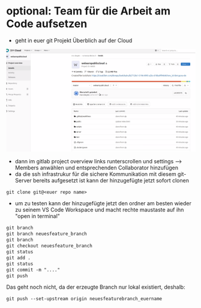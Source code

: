# optional: Team für die Arbeit am Code aufsetzen



* geht in euer git Projekt Überblich auf der Cloud

![](../../../.gitbook/assets/image%20%2835%29.png)

* dann im gitlab project overview links runterscrollen und settings --&gt; Members anwählen und entsprechenden Collaborator hinzufügen
* da die ssh infrastrukur für die sichere Kommunikation mit diesem git-Server bereits aufgesetzt ist kann der hinzugefügte jetzt sofort clonen

```text
git clone git@<euer repo name>
```

* um zu testen kann der hinzugefügte jetzt den ordner am besten wieder zu seinem VS Code Workspace und macht rechte maustaste auf ihn "open in terminal"

```text
git branch
git branch neuesfeature_branch 
git branch
git checkout neuesfeature_branch
git status 
git add . 
git status 
git commit -m "...."
git push
```

Das geht noch nicht, da der erzeugte Branch nur lokal existiert, deshalb:

```text
git push --set-upstream origin neuesfeaturebranch_euername
```



